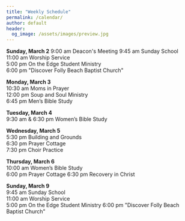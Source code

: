 ```yaml
---
title: "Weekly Schedule"
permalink: /calendar/
author: default
header:
  og_image: /assets/images/preview.jpg
---
```


<!--
**Example Day**
[10:00 am] Two Spaces At The End Of The Line ->
-->
**Sunday, March 2**
 9:00 am Deacon's Meeting
 9:45 am Sunday School  
11:00 am Worship Service  
 5:00 pm On the Edge Student Ministry  
 6:00 pm "Discover Folly Beach Baptist Church"    

**Monday, March 3**  
10:30 am  Moms in Prayer  
12:00 pm  Soup and Soul Ministry  
 6:45 pm  Men’s Bible Study  

**Tuesday, March 4**  
 9:30 am & 6:30 pm Women’s Bible Study  

**Wednesday, March 5**  
 5:30 pm Building and Grounds  
 6:30 pm Prayer Cottage  
 7:30 pm Choir Practice

**Thursday, March 6**  
10:00 am Women’s Bible Study  
 6:00 pm Prayer Cottage
 6:30 pm Recovery in Christ
 

**Sunday, March 9**  
 9:45 am Sunday School  
11:00 am Worship Service  
 5:00 pm On the Edge Student Ministry
 6:00 pm "Discover Folly Beach Baptist Church"

<!--

# Special Events

**Movie Night**
"The Jesus Revolution"
Sunday, June 23 at 6:00 pm
_Free admission, popcorn, and drinks_

![Jesus Revolution](/assets/images/jesus_revolution.png)

-->
